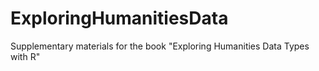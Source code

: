 # ExploringHumanitiesData
Supplementary materials for the book "Exploring Humanities Data Types with R"
